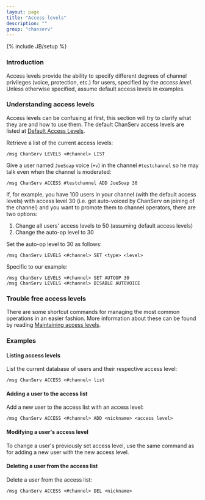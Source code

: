 ```yaml
---
layout: page
title: "Access levels"
description: ""
group: "chanserv"
---
```

{% include JB/setup %}

### Introduction

Access levels provide the ability to specify different degrees of channel
privileges (voice, protection, etc.) for users, specified by the *access
level*. Unless otherwise specified, assume default access levels in examples.


### Understanding access levels

Access levels can be confusing at first, this section will try to clarify what
they are and how to use them. The default ChanServ access levels are listed at
[Default Access Levels](access-default.html).

Retrieve a list of the current access levels:

    /msg ChanServ LEVELS <#channel> LIST

Give a user named `JoeSoap` voice (`+v`) in the channel `#testchannel` so he may talk even when the channel is moderated:

    /msg ChanServ ACCESS #testchannel ADD JoeSoap 30

If, for example, you have 100 users in your channel (with the default access
levels) with access level 30 (i.e. get auto-voiced by ChanServ on joining of
the channel) and you want to promote them to channel operators, there are two
options:

 1. Change all users' access levels to 50 (assuming default access levels)
 2. Change the auto-op level to 30

Set the auto-op level to 30 as follows:

    /msg ChanServ LEVELS <#channel> SET <type> <level>

Specific to our example:

    /msg ChanServ LEVELS <#channel> SET AUTOOP 30
    /msg ChanServ LEVELS <#channel> DISABLE AUTOVOICE


### Trouble free access levels

There are some shortcut commands for managing the most common operations in an
easier fashion. More information about these can be found by reading
[Maintaining access levels](access-maintenance.html).


### Examples

#### Listing access levels

List the current database of users and their respective access level:

    /msg ChanServ ACCESS <#channel> list

#### Adding a user to the access list

Add a new user to the access list with an access level:

    /msg ChanServ ACCESS <#channel> ADD <nickname> <access level>

#### Modifying a user's access level

To change a user's previously set access level, use the same command as for
adding a new user with the new access level.

#### Deleting a user from the access list

Delete a user from the access list:

    /msg ChanServ ACCESS <#channel> DEL <nickname>
